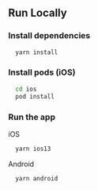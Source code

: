 ## Run Locally
### Install dependencies

```bash
  yarn install
```

### Install pods (iOS)

```bash
  cd ios
  pod install
```

### Run the app
iOS
```bash
  yarn ios13

```
Android
```bash
  yarn android
```
